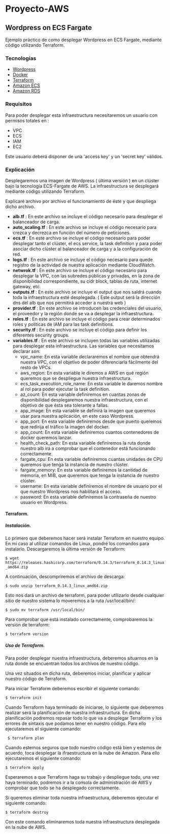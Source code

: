 # Proyecto-AWS

## Wordpress on ECS Fargate

Ejemplo práctico de como desplegar Wordpress en ECS Fargate, mediante código utilizando Terraform.

### Tecnologías

* [Wordpress](https://wordpress.org/)
* [Docker](https://www.docker.com/)
* [Terraform](https://www.terraform.io/)
* [Amazon ECS](https://aws.amazon.com/ecs/)
* [Amazon RDS](https://aws.amazon.com/es/rds/)

### Requisitos

Para poder  desplegar esta infraestructura  necesitaremos un usuario con permisos totales en :

- VPC
- ECS
- IAM
- EC2

Este usuario deberá disponer de una 'access key' y un 'secret key' válidos. 


### Explicación

Desplegaremos una imagen de Wordpress ( última versión ) en un clúster bajo la tecnología ECS-Fargate de AWS. La infraestructura se desplegará mediante código utilizando Terraform. 

Explicaré archivo por archivo el funcionamiento de éste y que despliega dicho archivo.

- **alb.tf** : En este archivo se incluye el código necesario para desplegar el balanceador de carga.
- **auto_scaling.tf** : En este archivo se incluye el código necesario para crezca y decrezca en función del número de peticiones.
- **ecs.tf** : En este archivo se incluye el código necesario para poder desplegar tanto el clúster, el ecs service, la task definition y para poder asociar dicho clúster al balanceador de carga y a la configuración de red.
- **logs.tf** : En este archivo se incluye el código necesario para quede registro de la actividad de nuestra aplicación mediante CloudWatch.
- **netwrok.tf** : En este archivo se incluye el código necesario para desplegar la VPC, con las subredes públicas y privadas, en la zona de disponibilidad correspondiente, su cidr block, tablas de ruta, internet gateway, etc.
- **outputs.tf** : En este archivo se incluye el output que nos saldrá cuando toda la infraestructura esté desplegada. ( Este output será la dirección dns del alb que nos      permitirá acceder a nuestra web )
- **provider.tf** : En este archivo se introducen las credenciales del usuario, el proveedor y la región donde se va a desplegar la infraestructura.
- **roles.tf** : En este archivo se incluye el código para crear determinados roles y políticas de IAM para las task definitions.
- **security.tf** : En este archivo se incluye el código para definir los diferentes security groups.
- **variables.tf** : En este archivo se incluyen todas las variables utilizadas para desplegar esta infraestructura. Las variables que necesitamos declarar son:
    - vpc_name: En esta variable declararemos el nombre que obtendrá nuestra VPC, con el objetivo de poder diferenciarla fácilmente del resto de VPCs.
    - aws_region: En esta variable le diremos a AWS en qué región queremos que se despliegue nuestra infraestructura.
    - ecs_task_execution_role_name: En esta variable le daremos nombre al rol para poder ejecutar la task definition.
    - az_count: En esta variable definiremos en cuantas zonas de disponibilidad desplegaremos nuestra infraestructura, con el objetivo de que ésta sea tolerante a fallas.
    - app_image: En esta variable se definirá la imagen que queremos usar para nuestra aplicación, en este caso Wordpress.
    - app_port: En esta variable definiremos desde que puerto queremos que redirija el tráfico la imagen del docker.
    - app_count: En esta variable definiremos cuantos contenedores de docker queremos lanzar.
    - health_check_path: En esta variable definiremos la ruta donde nuestro alb irá a comprobar que el contenedor está funcionando correctamente.
    - fargate_cpu: En esta variable definiremos cuantas unidades de CPU queremos que tenga la instancia de nuestro clúster.
    - fargate_memory: En esta variable definiremos la cantidad de memoria, en MiB, que queremos que tenga la instancia de nuestro clúster.
    - username: En esta variable definiremos el nombre de usuario por el que nuestro Wordpress nos habilitará el acceso.
    - password: En esta variable definiremos la contraseña de nuestro usuario en Wordpress.

#### Terraform.

##### Instalación.
 
 Lo primero que deberemos hacer será instalar Terraform en nuestro equipo. En mi caso al utilizar comandos de Linux, pondré los comandos para instalarlo.
 Descargaremos la última versión de Terraform:
 
 ```$ wget https://releases.hashicorp.com/terraform/0.14.3/terraform_0.14.3_linux_amd64.zip```
 
 A continuación, descompriremos el archivo de descarga:
 
 ```$ sudo unzip terraform_0.14.3_linux_amd64.zip```
 
 Esto nos dará un archivo de terraform, para poder utilizarlo desde cualquier sitio de nuestro sistema lo moveremos a la ruta /usr/local/bin/:
 
 ```$ sudo mv terraform /usr/local/bin/```
 
 Para comprobar que está instalado correctamente, comprobaremos la versión de terraform:
 
 ```$ terraform version```

 ##### Uso de Terraform.
 
 Para poder desplegar nuestra infraestructura, deberemos situarnos en la ruta donde se encuentran todos los archivos de nuestro código.
 
 Una vez situados en dicha ruta, deberemos iniciar, planificar y aplicar nuestro código de Terraform.
 
 Para iniciar Terraform deberemos escribir el siguiente comando:
 
 ```$ terraform init```
 
 Cuando Terraform haya terminado de iniciarse, lo siguiente que deberemos realizar será la planificación de nuestra infraestructura. En dicha planificación podremos repasar todo lo que va a desplegar Terraform y los errores de sintaxis que podamos tener en nuestro código. Para ello ejecutaremos el siguiente comando:
 
 ``` $ terraform plan```
 
 Cuando estemos seguros que todo nuestro código está bien y estemos de acuerdo, toca desplegar la ifraestructura en la nube de Amazon. Para ello ejecutaremos el siguiente comando:
 
 ``` $ terraform apply ```
 
 Esperaremos a que Terraform haga su trabajo y despliegue todo, una vez haya terminado, podremos ir a la consola de administración de AWS y comprobar que todo se ha desplegado correctamente.
 
 Si queremos eliminar toda nuestra infraestructura, deberemos ejecutar el siguiente comando:
 
 ``` $ terraform destroy ```
 
 Con este comando eliminaremos toda nuestra infraestructura desplegada en la nube de AWS.

    


